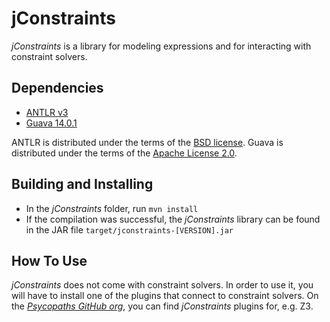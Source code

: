 # jConstraints #
*jConstraints* is a library for modeling expressions
and for interacting with constraint solvers. 

## Dependencies ##

* [ANTLR v3][1]
* [Guava 14.0.1][7]

ANTLR is distributed under the terms of the
[BSD license][3]. Guava is distributed under 
the terms of the [Apache License 2.0][8].


## Building and Installing ##

* In the *jConstraints* folder, run `mvn install`
* If the compilation was successful, the *jConstraints*
  library can be found in the JAR file
  `target/jconstraints-[VERSION].jar`
   

## How To Use ##

*jConstraints* does not come with constraint solvers.
In order to use it, you will have to install one 
of the plugins that connect to constraint solvers.
On the [*Psycopaths GitHub org*][9], you can find *jConstraints*
plugins for, e.g. Z3.

[1]: http://www.antlr3.org/
[3]: http://www.antlr3.org/license.html
[7]: https://code.google.com/p/guava-libraries/
[8]: http://www.apache.org/licenses/LICENSE-2.0
[9]: https://github.com/psycopaths
